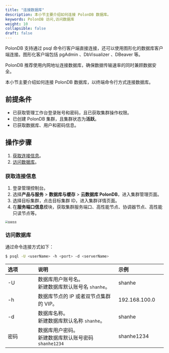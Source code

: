 ```yaml
---
title: "连接数据库"
description: 本小节主要介绍如何连接 PolonDB 数据库。 
keywords: PolonDB 访问,访问数据库
weight: 10
collapsible: false
draft: false
---
```



PolonDB 支持通过 psql 命令行客户端直接连接，还可以使用图形化的数据库客户端连接。图形化客户端包括 pgAdmin 、DbVisualizer 、DBeaver 等。

PolonDB 推荐使用内网地址连接数据库，确保数据传输速率的同时兼顾数据安全。

本小节主要介绍如何连接 PolonDB 数据库，以终端命令行方式连接数据库。

## 前提条件

- 已获取管理工作台登录账号和密码，且已获取集群操作权限。
- 已创建 PolonDB 集群，且集群状态为**活跃**。
- 已获取数据库、用户和密码信息。

## 操作步骤

1. [获取连接信息](#获取连接信息)。
2. [访问数据库](#访问数据库)。

### 获取连接信息

1. 登录管理控制台。
2. 选择**产品与服务** > **数据库与缓存** > **云数据库 PolonDB**，进入集群管理页面。
3. 选择目标集群，点击目标集群 ID，进入集群详情页面。
4. 在**服务端口信息**模块，获取集群服务端口、高性能节点、协调器节点、高性能只读节点等。

<img src="../../../_images/check_access_info.png" alt="连接信息" style="zoom:50%;" />

### 访问数据库
   
通过命令连接方式如下：

```bash
$ psql -U <userName> -h <port> -d <serverName> 
```

|<span style="display:inline-block;width:80px">选项</span> |<span style="display:inline-block;width:240px">说明</span>|<span style="display:inline-block;width:280px">示例</span> |
|:----|:----|:----|
|-U           |数据库用户账号名。<br>新建数据库默认账号名 `shanhe`。      | shanhe  |
|-h          |数据库节点的 IP 或者双节点集群的 VIP。                 |192.168.100.0|
|-d          |数据库名称。 <br>新建数据库默认名称 `shanhe`。            | shanhe  |
|密码          |数据库用户密码。<br>新建数据库默认账号密码`shanhe1234`              | shanhe1234 |
